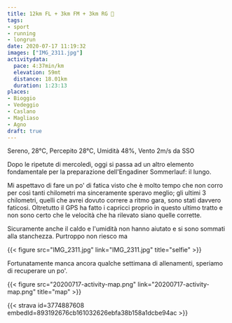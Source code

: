 ```yaml
---
title: 12km FL + 3km FM + 3km RG 🥵
tags:
- sport
- running
- longrun
date: 2020-07-17 11:19:32
images: ["IMG_2311.jpg"]
activitydata:
  pace: 4:37min/km
  elevation: 59mt
  distance: 18.01km
  duration: 1:23:13
places:
- Bioggio
- Vedeggio
- Caslano
- Magliaso
- Agno
draft: true
---
```


Sereno, 28°C, Percepito 28°C, Umidità 48%, Vento 2m/s da SSO

Dopo le ripetute di mercoledì, oggi si passa ad un altro elemento fondamentale per la preparazione dell'Engadiner Sommerlauf: il lungo.

Mi aspettavo di fare un po' di fatica visto che è molto tempo che non corro per così tanti chilometri ma sinceramente speravo meglio; gli ultimi 3 chilometri, quelli che avrei dovuto correre a ritmo gara, sono stati davvero faticosi. Oltretutto il GPS ha fatto i capricci proprio in questo ultimo tratto e non sono certo che le velocità che ha rilevato siano quelle corrette.

Sicuramente anche il caldo e l'umidità non hanno aiutato e si sono sommati alla stanchezza. Purtroppo non riesco ma

{{< figure src="IMG_2311.jpg" link="IMG_2311.jpg" title="selfie" >}}

Fortunatamente manca ancora qualche settimana di allenamenti, speriamo di recuperare un po'.


{{< figure src="20200717-activity-map.png" link="20200717-activity-map.png" title="map" >}}


{{< strava id=3774887608 embedId=893192676cb161032626ebfa38b158a1dcbe94ac >}}

